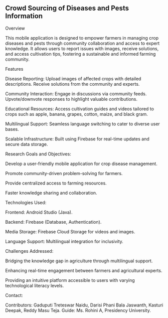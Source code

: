 Crowd Sourcing of Diseases and Pests Information
------------------------------------------------------------------------------------------------------------------------------------------------------------------------------------------------------
Overview

This mobile application is designed to empower farmers in managing crop diseases and pests through community collaboration and access to expert knowledge.
It allows users to report issues with images, receive solutions, and access cultivation tips, fostering a sustainable and informed farming community.


Features





Disease Reporting:
Upload images of affected crops with detailed descriptions.
Receive solutions from the community and experts.

Community Interaction:
Engage in discussions via community feeds.
Upvote/downvote responses to highlight valuable contributions.

Educational Resources:
Access cultivation guides and videos tailored to crops such as apple, banana, grapes, cotton, maize, and black gram.

Multilingual Support:
Seamless language switching to cater to diverse user bases.

Scalable Infrastructure:
Built using Firebase for real-time updates and secure data storage.




Research Goals and Objectives:






Develop a user-friendly mobile application for crop disease management.

Promote community-driven problem-solving for farmers.

Provide centralized access to farming resources.

Faster knowledge sharing and collaboration.


Technologies Used:




Frontend: Android Studio (Java).

Backend: Firebase (Database, Authentication).

Media Storage: Firebase Cloud Storage for videos and images.

Language Support: Multilingual integration for inclusivity.


Challenges Addressed:




Bridging the knowledge gap in agriculture through multilingual support.

Enhancing real-time engagement between farmers and agricultural experts.

Providing an intuitive platform accessible to users with varying technological literacy levels.


Contact:



Contributors: Gaduputi Treteswar Naidu, Darisi Phani Bala Jaswanth, Kasturi Deepak, Reddy Masu Teja.
Guide: Ms. Rohini A, Presidency University.



